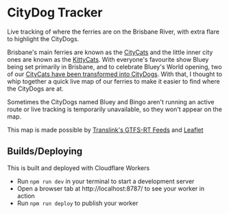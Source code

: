 # CityDog Tracker

Live tracking of where the ferries are on the Brisbane River, with extra flare to highlight the CityDogs.

Brisbane's main ferries are known as the [CityCats](https://www.brisbane.qld.gov.au/traffic-and-transport/public-transport/citycat-and-ferry-services)
and the little inner city ones are known as the [KittyCats](https://www.brisbane.qld.gov.au/traffic-and-transport/public-transport/citycat-and-ferry-services/inner-city-ferry-services).
With everyone's favourite show Bluey being set primarily in Brisbane, and to celebrate Bluey's World opening, two of our [CityCats have been transformed into CityDogs](https://www.bluey.tv/blog/brisbane-welcomes-citydogs/).
With that, I thought to whip together a quick live map of our ferries to make it easier to find where the CityDogs are at.

Sometimes the CityDogs named Bluey and Bingo aren't running an active route or live tracking is temporarily
unavailable, so they won't appear on the map.

This map is made possible by [Translink's GTFS-RT Feeds](https://translink.com.au/about-translink/open-data/gtfs-rt) and [Leaflet](https://leafletjs.com/)

## Builds/Deploying

This is built and deployed with Cloudflare Workers

- Run `npm run dev` in your terminal to start a development server
- Open a browser tab at http://localhost:8787/ to see your worker in action
- Run `npm run deploy` to publish your worker
